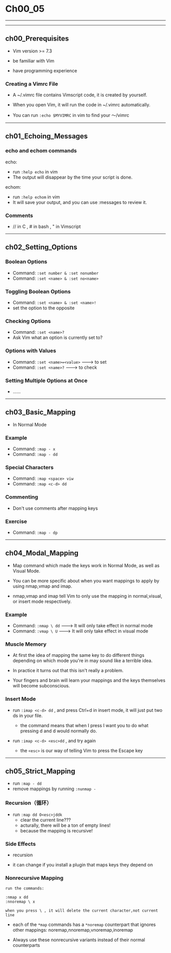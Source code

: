 # Ch00_05

---

---

## ch00_Prerequisites

- Vim version >= 7.3

- be familiar with Vim

- have programming experience

### Creating a Vimrc File

- A ~/.vimrc file contains Vimscript code, it is created by yourself.

- When you open Vim, it will run the code in ~/.vimrc automatically.

- You can run `:echo $MYVIMRC` in vim to find your ～/vimrc      

---

## ch01_Echoing_Messages

### echo and echom commands

echo:                                           

- run `:help echo` in vim 
- The output will disappear by the time your script is done.

echom:                                      

- run `:help echom` in vim
- It will save your output, and you can use :messages to review it.

### Comments

- // in C , # in bash , " in Vimscript

---

## ch02_Setting_Options

### Boolean Options

- Command: `:set number & :set nonumber`
- Command: `:set <name> & :set no<name>`

### Toggling Boolean Options

- Command: `:set <name> & :set <name>!`
- set the option to the opposite

### Checking Options

- Command: `:set <name>?`
- Ask Vim what an option is currently set to?

### Options with Values

- Command: `:set <name>=<value>` ---> to set
- Command: `:set <name>?` ---> to check

### Setting Multiple Options at Once

- ......

---

## ch03_Basic_Mapping

- In Normal Mode

### Example

- Command: `:map - x`
- Command: `:map - dd`

### Special Characters

- Command: `:map <space> viw`
- Command: `:map <c-d> dd`

### Commenting

- Don't use comments after mapping keys

### Exercise

- Command: `:map - dp`

---

## ch04_Modal_Mapping

- Map command which made the keys work in Normal Mode, as well as Visual Mode.            

- You can be more specific about when you want mappings to apply by using nmap,vmap and imap.     

- nmap,vmap and imap tell Vim to only use the mapping in normal,visual, or insert mode respectively.

### Example

- Command: `:nmap \ dd` ---> It will only take effect in normal mode
- Command: `:vmap \ U` ---> It will only take effect in visual mode

### Muscle Memory

- At first the idea of mapping the same key to do different things depending on which mode you're in may sound like a terrible idea.

- In practice it turns out that this isn't really a problem.

- Your fingers and brain will learn your mappings and the keys themselves will become subconscious.

### Insert Mode

- run `:imap <c-d> dd` , and press Ctrl+d in insert mode, it will just put two ds in your file.
    - the command means that when I press <c-d> I want you to do what pressing d and d would normally do.
    
- run `:imap <c-d> <esc>dd` , and try again
    - the `<esc>` is our way of telling Vim to press the Escape key
    
---

## ch05_Strict_Mapping

- run `:map - dd`
- remove mappings by running `:nunmap -`

### Recursion（循环）

- run `:map dd O<esc>jddk`
    - clear the current line???
    - acturally, there will be a ton of empty lines!
    - because the mapping is recursive!

### Side Effects

- recursion

- it can change if you install a plugin that maps keys they depend on

### Nonrecursive Mapping

```vimscript
run the commands:

:nmap x dd
:nnoremap \ x

when you press \ , it will delete the current character,not current line
```

- each of the `*map` commands has a `*noremap` counterpart that ignores other mappings: noremap,nnoremap,vnoremap,inoremap

- Always use these nonrecursive variants instead of their normal counterparts